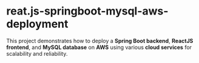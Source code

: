 # reat.js-springboot-mysql-aws-deployment
This project demonstrates how to deploy a **Spring Boot backend**, **ReactJS frontend**, and **MySQL database** on **AWS** using various **cloud services** for scalability and reliability.
